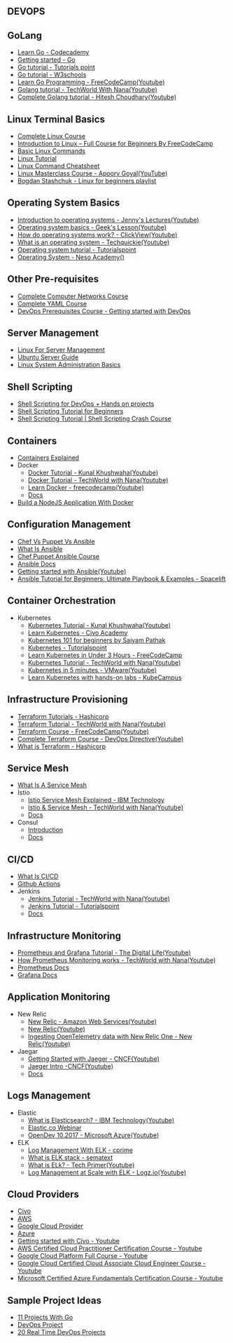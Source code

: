 ## DEVOPS

## GoLang

- [Learn Go - Codecademy](https://www.codecademy.com/learn/learn-go)
- [Getting started - Go](https://go.dev/learn/)
- [Go tutorial - Tutorials point](https://www.tutorialspoint.com/go/index.htm)
- [Go tutorial - W3schools](https://www.w3schools.com/go/)
- [Learn Go Programming - FreeCodeCamp(Youtube)](https://www.youtube.com/watch?v=YS4e4q9oBaU)
- [Golang tutorial - TechWorld With Nana(Youtube)](https://www.youtube.com/watch?v=yyUHQIec83I)
- [Complete Golang tutorial - Hitesh Choudhary(Youtube)](https://www.youtube.com/playlist?list=PLRAV69dS1uWQGDQoBYMZWKjzuhCaOnBpa)

## Linux Terminal Basics

- [Complete Linux Course](https://www.youtube.com/watch?v=iwolPf6kN-k&feature=youtu.be)
- [Introduction to Linux – Full Course for Beginners By FreeCodeCamp](https://youtu.be/sWbUDq4S6Y8)
- [Basic Linux Commands](https://www.youtube.com/watch?v=J2zquYPJbWY)
- [Linux Tutorial](https://www.youtube.com/watch?v=cBokz0LTizk)
- [Linux Command Cheatsheet](https://www.guru99.com/linux-commands-cheat-sheet.html)
- [Linux Masterclass Course - Apoorv Goyal(YouTube)](https://www.youtube.com/playlist?list=PL2kSRH_DmWVZp_cu6MMPWkgYh7GZVFS6i)
- [Bogdan Stashchuk - Linux for beginners playlist](https://www.youtube.com/playlist?list=PLWkguCWKqN9OrwsklvLC8FB87TbaOQGqY)

## Operating System Basics

- [Introduction to operating systems - Jenny's Lectures(Youtube)](https://www.youtube.com/watch?v=RozoeWzT7IM)
- [Operating system basics - Geek's Lesson(Youtube)](https://www.youtube.com/watch?v=6-mdtMKfEYM)
- [How do operating systems work? - ClickView(Youtube)](https://www.youtube.com/watch?v=GjNp0bBrjmU)
- [What is an operating system - Techquickie(Youtube)](https://www.youtube.com/watch?v=pVzRTmdd9j0)
- [Operating system tutorial - Tutorialspoint](<https://www.tutorialspoint.com/operating_system/index.htm#:~:text=An%20Operating%20System%20(OS)%20is%20an%20interface%20between%20a%20computer,as%20disk%20drives%20and%20printers.>)
- [Operating System - Neso Academy()](https://youtube.com/playlist?list=PLBlnK6fEyqRiVhbXDGLXDk_OQAeuVcp2O)

## Other Pre-requisites

- [Complete Computer Networks Course](https://www.youtube.com/watch?v=IPvYjXCsTg8&list=PL9gnSGHSqcnoqBXdMwUTRod4Gi3eac2Ak&index=4)
- [Complete YAML Course](https://www.youtube.com/watch?v=IA90BTozdow)
- [DevOps Prerequisites Course - Getting started with DevOps](https://www.youtube.com/watch?v=Wvf0mBNGjXY&t=237s)

## Server Management

- [Linux For Server Management](https://www.youtube.com/watch?v=HsDIz0zKwjs)
- [Ubuntu Server Guide](https://ubuntu.com/server/docs)
- [Linux System Administration Basics](https://www.linode.com/docs/guides/linux-system-administration-basics/)

## Shell Scripting

- [Shell Scripting for DevOps + Hands on projects](https://www.youtube.com/watch?v=zsajhz2_50g&list=PLdpzxOOAlwvIZ7u-gtpX_bozrspUbTQ1S)
- [Shell Scripting Tutorial for Beginners](https://www.youtube.com/watch?v=cQepf9fY6cE&list=PLS1QulWo1RIYmaxcEqw5JhK3b-6rgdWO_)
- [Shell Scripting Tutorial | Shell Scripting Crash Course](https://www.youtube.com/watch?v=GtovwKDemnI&t=1658s)

## Containers

- [Containers Explained](https://www.youtube.com/watch?v=0qotVMX-J5s)
- Docker
  - [ Docker Tutorial - Kunal Khushwaha(Youtube)](https://www.youtube.com/watch?v=17Bl31rlnRM)
  - [Docker Tutorial - TechWorld with Nana(Youtube)](https://www.youtube.com/watch?v=3c-iBn73dDE)
  - [Learn Docker - freecodecamp(Youtube)](https://www.youtube.com/watch?v=9zUHg7xjIqQ)
  - [Docs](https://docs.docker.com/)
- [Build a NodeJS Application With Docker](https://www.youtube.com/watch?v=PsWeSg38XFY&feature=youtu.be)

## Configuration Management

- [Chef Vs Puppet Vs Ansible](https://www.youtube.com/watch?v=_TVNCTK808I)
- [What Is Ansible](https://www.youtube.com/watch?v=wgQ3rHFTM4E)
- [Chef,Puppet,Ansible Course](https://www.youtube.com/watch?v=O1s16cYzC10)
- [Ansible Docs](https://docs.ansible.com/ansible/latest/index.html)
- [Getting started with Ansible(Youtube)](https://www.youtube.com/playlist?list=PLT98CRl2KxKEUHie1m24-wkyHpEsa4Y70)
- [Ansible Tutorial for Beginners: Ultimate Playbook & Examples - Spacelift](https://spacelift.io/blog/ansible-tutorial)

## Container Orchestration

- Kubernetes
  - [Kubernetes Tutorial - Kunal Khushwaha(Youtube)](https://www.youtube.com/watch?v=KVBON1lA9N8)
  - [Learn Kubernetes - Civo Academy](http://civo.io/kunal)
  - [Kubernetes 101 for beginners by Saiyam Pathak](https://www.youtube.com/watch?v=PN3VqbZqmD8&t=7206s)
  - [Kubernetes - Tutorialspoint](https://www.tutorialspoint.com/kubernetes/index.htm)
  - [Learn Kubernetes in Under 3 Hours - FreeCodeCamp](https://www.freecodecamp.org/news/learn-kubernetes-in-under-3-hours-a-detailed-guide-to-orchestrating-containers-114ff420e882/)
  - [Kubernetes Tutorial - TechWorld with Nana(Youtube)](https://www.youtube.com/watch?v=X48VuDVv0do)
  - [Kubernetes in 5 minutes - VMware(Youtube)](https://www.youtube.com/watch?v=PH-2FfFD2PU)
  - [Learn Kubernetes with hands-on labs - KubeCampus](https://kubecampus.io/)

## Infrastructure Provisioning

- [Terraform Tutorials - Hashicorp](https://learn.hashicorp.com/terraform)
- [Terraform Tutorial - TechWorld with Nana(Youtube)](https://www.youtube.com/watch?v=l5k1ai_GBDE)
- [Terraform Course - FreeCodeCamp(Youtube)](https://www.youtube.com/watch?v=SLB_c_ayRMo)
- [Complete Terraform Course - DevOps Directive(Youtube)](https://www.youtube.com/watch?v=7xngnjfIlK4)
- [What is Terraform - Hashicorp](https://www.terraform.io/intro)

## Service Mesh

- [What Is A Service Mesh](https://www.youtube.com/watch?v=vh1YtWjfcyk)
- Istio
  - [Istio Service Mesh Explained - IBM Technology](https://www.youtube.com/watch?v=6zDrLvpfCK4)
  - [Istio & Service Mesh - TechWorld with Nana(Youtube)](https://www.youtube.com/watch?v=16fgzklcF7Y)
  - [Docs](https://istio.io/latest/docs/setup/getting-started/)
- Consul
  - [Introduction](https://www.youtube.com/watch?v=UHLr8UsHuDA)
  - [Docs](https://www.consul.io/docs)

## CI/CD

- [What Is CI/CD](https://www.youtube.com/watch?v=62N8UiWUdQo&list=PL9gnSGHSqcnoqBXdMwUTRod4Gi3eac2Ak&index=21)
- [Github Actions](https://www.youtube.com/watch?v=R8_veQiYBjI)
- Jenkins
  - [Jenkins Tutorial - TechWorld with Nana(Youtube)](https://www.youtube.com/watch?v=7KCS70sCoK0)
  - [Jenkins Tutorial - Tutorialspoint](https://www.tutorialspoint.com/jenkins/index.htm)
  - [Docs](https://www.jenkins.io/doc/tutorials/)

## Infrastructure Monitoring

- [Prometheus and Grafana Tutorial - The Digital Life(Youtube)](https://www.youtube.com/watch?v=9TJx7QTrTyo)
- [How Prometheus Monitoring works - TechWorld with Nana(Youtube)](https://www.youtube.com/watch?v=h4Sl21AKiDg)
- [Prometheus Docs](https://prometheus.io/docs/introduction/overview/)
- [Grafana Docs](https://grafana.com/docs/grafana/latest/getting-started/get-started-grafana-prometheus/)

## Application Monitoring

- New Relic
  - [New Relic - Amazon Web Services(Youtube)](https://www.youtube.com/watch?v=aU6A-45c7Vs)
  - [New Relic(Youtube)](https://www.youtube.com/c/NewRelicInc)
  - [Ingesting OpenTelemetry data with New Relic One - New Relic(Youtube)](https://www.youtube.com/watch?v=YHyopdCfxsQ)
- Jaegar
  - [Getting Started with Jaeger - CNCF(Youtube)](https://www.youtube.com/watch?v=aMZoUIG-mgY)
  - [Jaeger Intro -CNCF(Youtube)](https://www.youtube.com/watch?v=UNqilb9_zwY)
  - [Docs](https://www.jaegertracing.io/docs/1.36/getting-started/)

## Logs Management

- Elastic
  - [What is Elasticsearch? - IBM Technology(Youtube)](https://www.youtube.com/watch?v=ZP0NmfyfsoM)
  - [Elastic.co Webinar](https://www.elastic.co/observability/log-monitoring)
  - [OpenDev 10.2017 - Microsoft Azure(Youtube)](https://www.youtube.com/watch?v=tOqWX9JWEYc)
- ELK
  - [Log Management With ELK - cprime](https://www.cprime.com/resources/blog/log-management-elk-and-why-you-should-care/)
  - [What is ELK stack - sematext](https://sematext.com/guides/elk-stack/)
  - [What is ELk? - Tech Primer(Youtube)](https://www.youtube.com/watch?v=4X0WLg05ASw)
  - [Log Management at Scale with ELK - Logz.io(Youtube)](https://www.youtube.com/watch?v=MuPhf6uL-kE)

## Cloud Providers

- [Civo](https://www.civo.com/docs)
- [AWS](https://docs.aws.amazon.com/)
- [Google Cloud Provider](https://cloud.google.com/docs)
- [Azure](https://docs.microsoft.com/en-us/azure/?product=popular)
- [Getting started with Civo - Youtube](https://www.youtube.com/watch?v=mHtCkmshfks)
- [AWS Certified Cloud Practitioner Certification Course - Youtube](https://www.youtube.com/watch?v=SOTamWNgDKc)
- [Google Cloud Platform Full Course - Youtube](https://www.youtube.com/watch?v=pTm0iI3_pIQ)
- [Google Cloud Certified Cloud Associate Cloud Engineer Course - Youtube](https://www.youtube.com/watch?v=jpno8FSqpc8)
- [Microsoft Certified Azure Fundamentals Certification Course - Youtube](https://www.youtube.com/watch?v=NKEFWyqJ5XA)

## Sample Project Ideas

- [11 Projects With Go](https://www.youtube.com/watch?v=jFfo23yIWac)
- [DevOps Project](https://www.youtube.com/playlist?list=PLxzKY3wu0_FJdJd3IKdiM4Om1hGo2Hsdt)
- [20 Real Time DevOps Projects](https://youtube.com/playlist?list=PLkWRCY_kK0Gh1NTvgHUE0naF4-mOURp7e)
